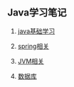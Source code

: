 ##  Java学习笔记

1. [java基础学习](./Sort-Notes/java基础笔记.md)

2. [spring相关](./Sort-Notes/spring学习笔记.md)

3. [JVM相关](./Sort-Notes/JVM.md)

4. [数据库](./Sort-Notes/数据库.md)

   